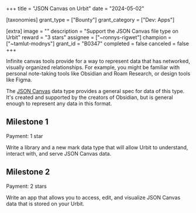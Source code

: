 +++
title = "JSON Canvas on Urbit"
date = "2024-05-02"

[taxonomies]
grant_type = ["Bounty"]
grant_category = ["Dev: Apps"]

[extra]
image = ""
description = "Support the JSON Canvas file type on Urbit"
reward = "3 stars"
assignee = ["~ronnys-rigwet"]
champion = ["~tamlut-modnys"]
grant_id = "B0347"
completed = false
canceled = false
+++

Infinite canvas tools provide for a way to represent data that has networked, visually organized relationships. For example, you might be familiar with personal note-taking tools like Obsidian and Roam Research, or design tools like Figma.

The [JSON Canvas](https://jsoncanvas.org) data type provides a general spec for data of this type. It's created and supported by the creators of Obsidian, but is general enough to represent any data in this format.


## Milestone 1
Payment: 1 star

Write a library and a new mark data type that will allow Urbit to understand, interact with, and serve JSON Canvas data. 

## Milestone 2
Payment: 2 stars

Write an app that allows you to access, edit, and visualize JSON Canvas data that is stored on your Urbit.

